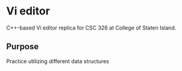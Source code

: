 # Vi editor
C++-based Vi editor replica for CSC 326 at College of Staten Island.

## Purpose
Practice utilizing different data structures
